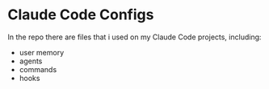 # Claude Code Configs

In the repo there are files that i used on my Claude Code projects, including:

- user memory
- agents
- commands
- hooks
